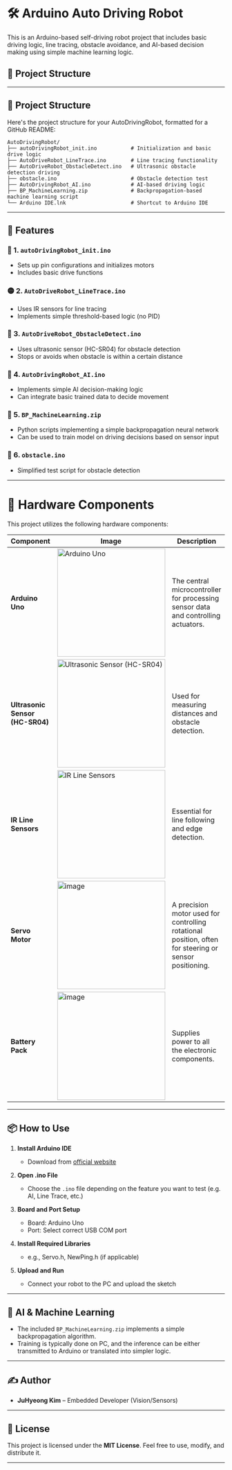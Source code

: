 # 🛠️ Arduino Auto Driving Robot

This is an Arduino-based self-driving robot project that includes basic driving logic, line tracing, obstacle avoidance, and AI-based decision making using simple machine learning logic.

## 📂 Project Structure

-----

## 📂 Project Structure

Here's the project structure for your AutoDrivingRobot, formatted for a GitHub README:

```
AutoDrivingRobot/
├── autoDrivingRobot_init.ino           # Initialization and basic drive logic
├── AutoDriveRobot_LineTrace.ino        # Line tracing functionality
├── AutoDriveRobot_ObstacleDetect.ino   # Ultrasonic obstacle detection driving
├── obstacle.ino                        # Obstacle detection test
├── AutoDrivingRobot_AI.ino             # AI-based driving logic
├── BP_MachineLearning.zip              # Backpropagation-based machine learning script
└── Arduino IDE.lnk                     # Shortcut to Arduino IDE
```

---

## 🚗 Features

### 🔧 1. `autoDrivingRobot_init.ino`
- Sets up pin configurations and initializes motors
- Includes basic drive functions

### 🟡 2. `AutoDriveRobot_LineTrace.ino`
- Uses IR sensors for line tracing
- Implements simple threshold-based logic (no PID)

### 🚧 3. `AutoDriveRobot_ObstacleDetect.ino`
- Uses ultrasonic sensor (HC-SR04) for obstacle detection
- Stops or avoids when obstacle is within a certain distance

### 🤖 4. `AutoDrivingRobot_AI.ino`
- Implements simple AI decision-making logic
- Can integrate basic trained data to decide movement

### 🧠 5. `BP_MachineLearning.zip`
- Python scripts implementing a simple backpropagation neural network
- Can be used to train model on driving decisions based on sensor input

### 🧪 6. `obstacle.ino`
- Simplified test script for obstacle detection

---

# 🔌 Hardware Components

This project utilizes the following hardware components:

| Component | Image | Description |
|---|---|---|
| **Arduino Uno** | <img width="250" alt="Arduino Uno" src="https://github.com/user-attachments/assets/79ac66c8-53ee-4aa3-aee3-e0bf4d8c516c"> | The central microcontroller for processing sensor data and controlling actuators. |
| **Ultrasonic Sensor (HC-SR04)** | <img width="250" alt="Ultrasonic Sensor (HC-SR04)" src="https://github.com/user-attachments/assets/ca69fb8e-2dfb-4540-8233-05e256d0059d"> | Used for measuring distances and obstacle detection. |
| **IR Line Sensors** | <img width="250" alt="IR Line Sensors" src="https://github.com/user-attachments/assets/635e110a-a274-460e-87ba-953a050c160c"> | Essential for line following and edge detection. |
| **Servo Motor** | <img width="250" alt="image" src="https://github.com/user-attachments/assets/cfe1479a-6a14-4050-a973-9a1fb4513cf6" >| A precision motor used for controlling rotational position, often for steering or sensor positioning. |
| **Battery Pack** | <img width="250" alt="image" src="https://github.com/user-attachments/assets/cc853cde-f2b2-47bf-8b03-a802ab23f4ce">| Supplies power to all the electronic components. |


---
## 📦 How to Use

1. **Install Arduino IDE**
   - Download from [official website](https://www.arduino.cc/en/software)

2. **Open .ino File**
   - Choose the `.ino` file depending on the feature you want to test (e.g. AI, Line Trace, etc.)

3. **Board and Port Setup**
   - Board: Arduino Uno
   - Port: Select correct USB COM port

4. **Install Required Libraries**
   - e.g., Servo.h, NewPing.h (if applicable)

5. **Upload and Run**
   - Connect your robot to the PC and upload the sketch

---

## 🧠 AI & Machine Learning

- The included `BP_MachineLearning.zip` implements a simple backpropagation algorithm.
- Training is typically done on PC, and the inference can be either transmitted to Arduino or translated into simpler logic.

---

## ✍️ Author

- **JuHyeong Kim** – Embedded Developer (Vision/Sensors)

---

## 📜 License

This project is licensed under the **MIT License**. Feel free to use, modify, and distribute it.

---

